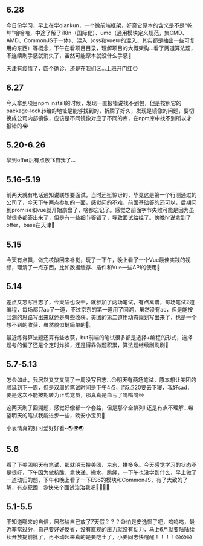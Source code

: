 ## 6.28

今日份学习，早上在学qiankun，一个微前端框架，好奇它原本的含义是不是“乾坤”哈哈哈，中途了解了i18n（国际化）、umd（通用模块定义规范，集CMD、AMD、CommonJS于一体）、混入（css和vue中的混入，其实都是抽出一些可复用的东西）等概念，下午在看项目目录，理解项目的大概架构...看了两道算法题，不连续刷手感就消失了，虽然可能原本就没什么手感🤡

天津有疫情了，四个确诊，还是在我们区...上班开门红😶

## 6.27

今天拿到项目npm install的时候，发现一直报错说找不到包，但是按照它的package-lock.js给的地址是能够找到的，折腾了好久，发现是镜像的问题，要切换成公司内部镜像，应该是不同镜像对应了不同的库，在npm库中找不到所以才报错的😭

## 5.20-6.26

拿到offer后有点放飞自我了...

## 5.16-5.19

前两天就有电话通知说联想要面试，当时还挺惊讶的，毕竟这是第一个行测通过的公司了，今天下午两点参加的一面，感觉问的不难，前面基础答的还可以，后期问到promise和vue就开始崩盘了，啥都忘记了。感觉之前面字节失败可能是因为虽然很多都答出来了，但是有一些细节答错了，导致面试给挂了。傍晚hr说拿到了offer，base在天津🥦

## 5.15

今天有点飘，做完核酸回来补觉，玩了一下午，晚上看了一个Vue最佳实践的视频，理清了一点东西，比如数据缓存、插件和Vue一些API的使用🌱

## 5.14

差点又忘写日志了，今天啥也没干，就参加了两场笔试，有点离谱，每场笔试2道编程，每场都只ac了一道，不过京东的第一道用了回溯，虽然没有ac，但是能按回溯的思路写出来就还是有些收获。美团的第二道用动态规划写出来了，也是一个想不到的收获，虽然貌似挺简单的🤡。

最近练得算法题还算有些收获，but前端的笔试很多都是选择+编程的形式，选择题考的偏了还是个定时炸弹，还是得靠做题积累，算法题继续刷刷刷🌱

## 5.7-5.13

怎会如此，我居然又又又隔了一周没写日志...😶明天有两场笔试，原本想让美团的顺延到下一周，但是双周的笔试时间是下午4点，而5点20要去下寝，我好sad，要是这次不能按期转为正式党员，那真真是血亏了呜呜呜😢

这两天刷了回溯题，感觉好像都一个套路，但是那个全排列II还是有点不理解...希望明天的笔试我能进步一些，晚安小宝贝🌱

小表情真的好可爱好好看~🌎🌍🌏

## 5.6

看了下美团明天有笔试，那就明天投美团、京东、拼多多。今天感觉学习的状态不是很好，下午因为做核酸、拿快递、搬水、跳绳，一下午也没学到什么，早上做了一道动归的题，下午和晚上看了一下ES6的模块和CommonJS，有了大致的了解，有点犯困...😪快来个面试治治我吧🍓🍍🥭🥒



## 5.1-5.5

不知道哪来的自信，居然给自己放了7天假？？？😅怕是安逸惯了吧，呜呜呜，最近非常过分，自己要好好反省，没有直观的压力就没有动力，马上6月就要陆陆续续开放提前批了，再不动起来真的是要吃土了，小姜同志快醒醒！！！！😱😱😱